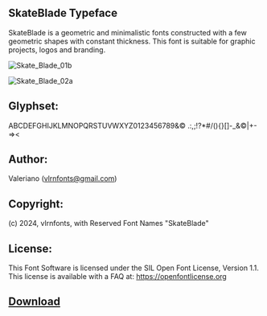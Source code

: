 ## SkateBlade Typeface

SkateBlade is a geometric and minimalistic fonts constructed with a few geometric shapes with constant thickness. This font is suitable for graphic projects, logos and branding.

![Skate_Blade_01b](https://github.com/vlrnfonts/fonts/assets/160312338/c82f8229-18d1-4314-b10b-a76b06365a0f)


![Skate_Blade_02a](https://github.com/vlrnfonts/fonts/assets/160312338/9027d555-b74f-4e73-97a4-0e552ac5e210)

## Glyphset:
ABCDEFGHIJKLMNOPQRSTUVWXYZ0123456789&© .:,;!?*#/\(){}[]-_&©|+-=><

## Author:
Valeriano (vlrnfonts@gmail.com)

## Copyright:
(c) 2024, vlrnfonts, with Reserved Font Names "SkateBlade"

## License:
This Font Software is licensed under the SIL Open Font License, Version 1.1. This license is available with a FAQ at:
https://openfontlicense.org

## [Download](https://github.com/vlrnfonts/fonts/blob/main/skateblade/SkateBlade-Regular.otf)

